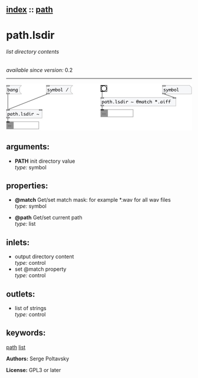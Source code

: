 [index](index.html) :: [path](category_path.html)
---

# path.lsdir

###### list directory contents

*available since version:* 0.2

---




[![example](../examples/img/path.lsdir.jpg)](../examples/pd/path.lsdir.pd)



## arguments:

* **PATH**
init directory value<br>
_type:_ symbol<br>





## properties:

* **@match** 
Get/set match mask: for example *.wav for all wav files<br>
_type:_ symbol<br>

* **@path** 
Get/set current path<br>
_type:_ list<br>



## inlets:

* output directory content<br>
_type:_ control
* set @match property<br>
_type:_ control



## outlets:

* list of strings<br>
_type:_ control



## keywords:

[path](keywords/path.html)
[list](keywords/list.html)






**Authors:** Serge Poltavsky




**License:** GPL3 or later





